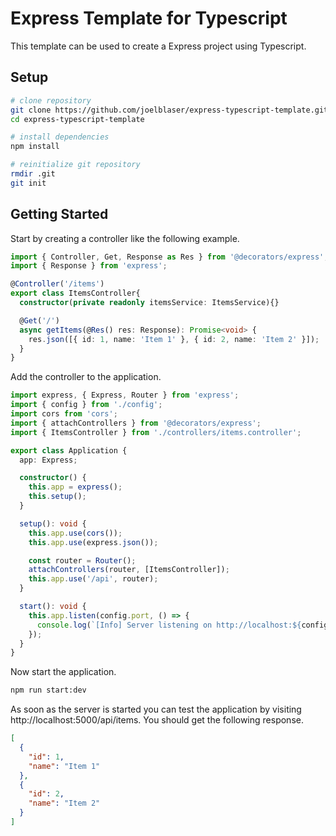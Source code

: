 # Express Template for Typescript

This template can be used to create a Express project using Typescript.

## Setup

```sh
# clone repository
git clone https://github.com/joelblaser/express-typescript-template.git
cd express-typescript-template

# install dependencies
npm install

# reinitialize git repository
rmdir .git
git init
```

## Getting Started

Start by creating a controller like the following example.

```ts
import { Controller, Get, Response as Res } from '@decorators/express';
import { Response } from 'express';

@Controller('/items')
export class ItemsController{
  constructor(private readonly itemsService: ItemsService){}

  @Get('/')
  async getItems(@Res() res: Response): Promise<void> {
    res.json([{ id: 1, name: 'Item 1' }, { id: 2, name: 'Item 2' }]);
  }
}
```

Add the controller to the application.

```ts
import express, { Express, Router } from 'express';
import { config } from './config';
import cors from 'cors';
import { attachControllers } from '@decorators/express';
import { ItemsController } from './controllers/items.controller';

export class Application {
  app: Express;

  constructor() {
    this.app = express();
    this.setup();
  }

  setup(): void {
    this.app.use(cors());
    this.app.use(express.json());

    const router = Router();
    attachControllers(router, [ItemsController]);
    this.app.use('/api', router);
  }

  start(): void {
    this.app.listen(config.port, () => {
      console.log(`[Info] Server listening on http://localhost:${config.port}`);
    });
  }
}
```

Now start the application.

```sh
npm run start:dev
```

As soon as the server is started you can test the application by visiting http://localhost:5000/api/items.
You should get the following response.

```json
[
  {
    "id": 1,
    "name": "Item 1"
  },
  {
    "id": 2,
    "name": "Item 2"
  }
]
```
